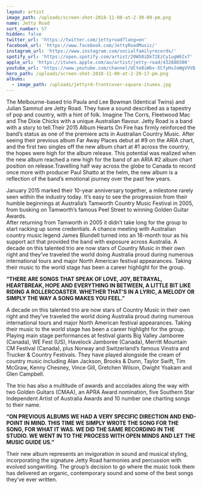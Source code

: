 ```yaml
---
layout: artist
image_path: /uploads/screen-shot-2018-11-08-at-2-30-09-pm.png
name: Jetty Road
sort_number: 57
hidden: false
twitter_url: 'https://twitter.com/jettyroad?lang=en'
facebook_url: 'https://www.facebook.com/JettyRoadMusic/'
instagram_url: 'https://www.instagram.com/socialfamilyrecords/'
spotify_url: 'https://open.spotify.com/artist/20W58iDk72EzCy1ugW6Ix7'
apple_url: 'https://itunes.apple.com/au/artist/jetty-road/432886500'
youtube_url: 'https://www.youtube.com/channel/UCte8iWbv-5CfyHvJoWgVVVQ'
hero_path: /uploads/screen-shot-2018-11-08-at-2-29-17-pm.png
albums:
  - image_path: /uploads/jettyrd-frontcover-square-itunes.jpg
---
```


The Melbourne-based trio Paula and Lee Bowman (Identical Twins) and Julian Sammut are Jetty Road. They have a sound described as a tapestry of pop and country, with a hint of folk. Imagine The Corrs, Fleetwood Mac and The Dixie Chicks with a unique Australian flavour. Jetty Road is a band with a story to tell.Their 2015 Album Hearts On Fire has firmly reinforced the band’s status as one of the premiere acts in Australian Country Music. After seeing their previous album Far Away Places debut at #9 on the ARIA chart, and the first two singles off the new album chart at #1 across the country, the hopes were high for the album release. This potential was realized when the new album reached a new high for the band of an ARIA #2 album chart position on release.Travelling half way across the globe to Canada to record once more with producer Paul Shatto at the helm, the new album is a reflection of the band’s emotional journey over the past few years.

January 2015 marked their 10-year anniversary together, a milestone rarely seen within the industry today. It’s easy to see the progression from their humble beginnings at Australia’s Tamworth Country Music Festival in 2005, from busking on Tamworth’s famous Peel Street to winning Golden Guitar Awards.<br>After returning from Tamworth in 2005 it didn’t take long for the group to start racking up some credentials. A chance meeting with Australian country music legend James Blundell turned into an 18-month tour as his support act that provided the band with exposure across Australia. A decade on this talented trio are now stars of Country Music in their own right and they’ve traveled the world doing Australia proud during numerous international tours and major North American festival appearances. Taking their music to the world stage has been a career highlight for the group.

**“THERE ARE SONGS THAT SPEAK OF LOVE, JOY, BETRAYAL, HEARTBREAK, HOPE AND EVERYTHING IN BETWEEN, A LITTLE BIT LIKE RIDING A ROLLERCOASTER. WHETHER THAT’S IN A LYRIC, A MELODY OR SIMPLY THE WAY A SONG MAKES YOU FEEL.”**

A decade on this talented trio are now stars of Country Music in their own right and they’ve traveled the world doing Australia proud during numerous international tours and major North American festival appearances. Taking their music to the world stage has been a career highlight for the group. Playing main stage performances at festival giants Big Valley Jamboree (Canada), WE Fest (US), Havelock Jamboree (Canada), Merritt Mountain CM Festival (Canada), plus Norway and Switzerland’s famous Vinstra and Trucker & Country Festivals. They have played alongside the cream of country music including Alan Jackson, Brooks & Dunn, Taylor Swift, Tim McGraw, Kenny Chesney, Vince Gill, Gretchen Wilson, Dwight Yoakam and Glen Campbell.

The trio has also a multitude of awards and accolades along the way with two Golden Guitars (CMAA), an APRA Award nomination, five Southern Star Independent Artist of Australia Awards and 10 number one charting songs to their name.

**“ON PREVIOUS ALBUMS WE HAD A VERY SPECIFIC DIRECTION AND END-POINT IN MIND. THIS TIME WE SIMPLY WROTE THE SONG FOR THE SONG, FOR WHAT IT WAS. WE DID THE SAME RECORDING IN THE STUDIO. WE WENT IN TO THE PROCESS WITH OPEN MINDS AND LET THE MUSIC GUIDE US.”**

Their new album represents an invigoration in sound and musical styling, incorporating the signature Jetty Road harmonies and percussion with evolved songwriting. The group’s decision to go where the music took them has delivered an organic, contemporary sound and some of the best songs they’ve ever written.